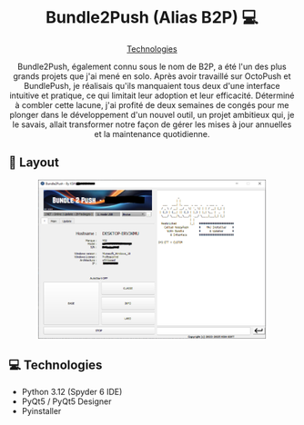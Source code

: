 
<h1 align="center" style="font-weight: bold;">Bundle2Push (Alias B2P) 💻</h1>

<p align="center">
<a href="#tech">Technologies</a>
<!-- <a href="#started">Getting Started</a> -->

 
</p>


<p align="center">Bundle2Push, également connu sous le nom de B2P, a été l'un des plus grands projets que j'ai mené en solo. Après avoir travaillé sur OctoPush et BundlePush, je réalisais qu'ils manquaient tous deux d'une interface intuitive et pratique, ce qui limitait leur adoption et leur efficacité. Déterminé à combler cette lacune, j'ai profité de deux semaines de congés pour me plonger dans le développement d'un nouvel outil, un projet ambitieux qui, je le savais, allait transformer notre façon de gérer les mises à jour annuelles et la maintenance quotidienne.</p>


<p align="center">
<!-- <a href="http://kashi.world.free.fr/REnyland/index.html">💻 Visiter le projet</a> -->
</p>

<h2 id="layout">🎨 Layout</h2>

<p align="center">

<img src="https://github.com/KSH-Soft/Bundle2Push/blob/main/b2p-gui/ui1.PNG" alt="GUI" width="400px">
</p>

<h2 id="tech">💻 Technologies</h2>

- Python 3.12 (Spyder 6 IDE)
- PyQt5 / PyQt5 Designer
- Pyinstaller

